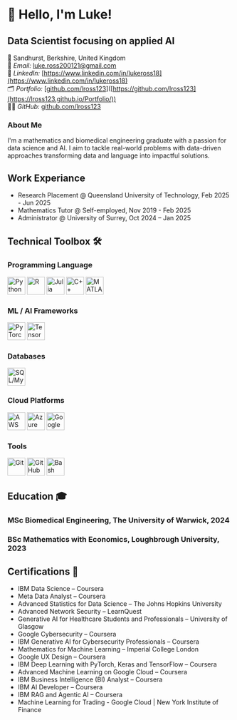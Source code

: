 # 👋 Hello, I'm Luke!

## Data Scientist focusing on applied AI
📍 Sandhurst, Berkshire, United Kingdom  
📧 *Email:* [luke.ross200121@gmail.com](mailto:luke.ross200121@gmail.com)  
🔗 *LinkedIn:* [https://www.linkedin.com/in/lukeross18](https://www.linkedin.com/in/lukeross18)  
🗂️ *Portfolio:* [[github.com/lross123](https://lross123.github.io/Portfolio/)]([https://github.com/lross123](https://lross123.github.io/Portfolio/)) <br>
👨‍💻 *GitHub:* [github.com/lross123](https://github.com/lross123)


### About Me
I'm a mathematics and biomedical engineering graduate with a passion for data science and AI. I aim to tackle real-world problems with data-driven approaches transforming data and language into impactful solutions.
## Work Experiance
- Research Placement @ Queensland University of Technology, Feb 2025 - Jun 2025  
- Mathematics Tutor @ Self-employed, Nov 2019 - Feb 2025  
- Administrator @ University of Surrey, Oct 2024 – Jan 2025  




## Technical Toolbox 🛠️


### Programming Language 

<p align="left"> 
  <!-- Programming Languages -->
  <img src="https://cdn.jsdelivr.net/gh/devicons/devicon/icons/python/python-original.svg" alt="Python" width="40" height="40"/>
  <img src="https://cdn.jsdelivr.net/gh/devicons/devicon/icons/r/r-original.svg" alt="R" width="40" height="40"/>
  <img src="https://cdn.jsdelivr.net/gh/devicons/devicon/icons/julia/julia-original.svg" alt="Julia" width="40" height="40"/>
  <img src="https://cdn.jsdelivr.net/gh/devicons/devicon/icons/cplusplus/cplusplus-original.svg" alt="C++" width="40" height="40"/>
  <img src="https://cdn.jsdelivr.net/gh/devicons/devicon/icons/matlab/matlab-original.svg" alt="MATLAB" width="40" height="40"/>
</p>


### ML / AI Frameworks

<p align="left"> 
  <!-- ML / AI Frameworks -->
  <img src="https://cdn.jsdelivr.net/gh/devicons/devicon/icons/pytorch/pytorch-original.svg" alt="PyTorch" width="40" height="40"/>
  <img src="https://cdn.jsdelivr.net/gh/devicons/devicon/icons/tensorflow/tensorflow-original.svg" alt="TensorFlow" width="40" height="40"/>
</p>

### Databases

<p align="left"> 
  <!-- Data / Databases -->
  <img src="https://cdn.jsdelivr.net/gh/devicons/devicon/icons/mysql/mysql-original.svg" alt="SQL/MySQL" width="40" height="40"/>
</p>



### Cloud Platforms

<p align="left"> 
  <!-- Cloud Platforms -->
  <img src="https://skillicons.dev/icons?i=aws" alt="AWS" width="40" />
  <img src="https://cdn.jsdelivr.net/gh/devicons/devicon/icons/azure/azure-original.svg" alt="Azure" width="40" height="40"/>
  <img src="https://cdn.jsdelivr.net/gh/devicons/devicon/icons/googlecloud/googlecloud-original.svg" alt="Google Cloud" width="40" height="40"/>
</p>


### Tools

<p align="left"> 
  <!-- Tools -->
  <img src="https://cdn.jsdelivr.net/gh/devicons/devicon/icons/git/git-original.svg" alt="Git" width="40" height="40"/>
  <img src="https://cdn.jsdelivr.net/gh/devicons/devicon/icons/github/github-original.svg" alt="GitHub" width="40" height="40"/>
  <img src="https://cdn.jsdelivr.net/gh/devicons/devicon/icons/bash/bash-original.svg" alt="Bash" width="40" height="40"/>
</p>











## Education 🎓


### MSc Biomedical Engineering, The University of Warwick, 2024

 
 ### BSc Mathematics with Economics, Loughbrough University, 2023








## Certifications 📜
- IBM Data Science – Coursera  
- Meta Data Analyst – Coursera  
- Advanced Statistics for Data Science – The Johns Hopkins University  
- Advanced Network Security – LearnQuest  
- Generative AI for Healthcare Students and Professionals – University of Glasgow  
- Google Cybersecurity – Coursera  
- IBM Generative AI for Cybersecurity Professionals – Coursera  
- Mathematics for Machine Learning – Imperial College London  
- Google UX Design – Coursera  
- IBM Deep Learning with PyTorch, Keras and TensorFlow – Coursera  
- Advanced Machine Learning on Google Cloud – Coursera  
- IBM Business Intelligence (BI) Analyst – Coursera  
- IBM AI Developer – Coursera  
- IBM RAG and Agentic AI – Coursera
- Machine Learning for Trading - Google Cloud | New York Institute of Finance





